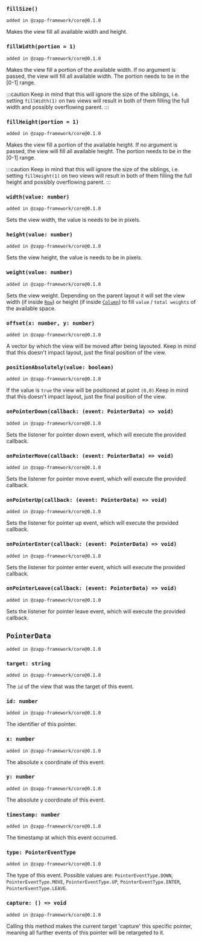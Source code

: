 ### `fillSize()`
`added in @zapp-framework/core@0.1.0`

Makes the view fill all available width and height.

### `fillWidth(portion = 1)`
`added in @zapp-framework/core@0.1.0`

Makes the view fill a portion of the available width. If no argument is passed, the view will fill all available width. The portion needs to be in the [0-1] range.

:::caution
Keep in mind that this will ignore the size of the siblings, i.e. setting `fillWidth(1)` on two views will result in both of them filling the full width and possibly overflowing parent.
:::

### `fillHeight(portion = 1)`
`added in @zapp-framework/core@0.1.0`

Makes the view fill a portion of the available height. If no argument is passed, the view will fill all available height. The portion needs to be in the [0-1] range.

:::caution
Keep in mind that this will ignore the size of the siblings, i.e. setting `fillHeight(1)` on two views will result in both of them filling the full height and possibly overflowing parent.
:::

### `width(value: number)`
`added in @zapp-framework/core@0.1.0`

Sets the view width, the value is needs to be in pixels.

### `height(value: number)`
`added in @zapp-framework/core@0.1.0`

Sets the view height, the value is needs to be in pixels.

### `weight(value: number)`
`added in @zapp-framework/core@0.1.0`

Sets the view weight. Depending on the parent layout it will set the view width (if inside [`Row`](./layout/row.md)) or height (if inside [`Column`](./layout/column.md)) to fill `value` / `total weights` of the available space.

### `offset(x: number, y: number)`
`added in @zapp-framework/core@0.1.0`

A vector by which the view will be moved after being layouted. Keep in mind that this doesn't impact layout, just the final position of the view.

### `positionAbsolutely(value: boolean)`
`added in @zapp-framework/core@0.1.0`

If the value is `true` the view will be positioned at point `(0,0)`.Keep in mind that this doesn't impact layout, just the final position of the view.

### `onPointerDown(callback: (event: PointerData) => void)`
`added in @zapp-framework/core@0.1.0`

Sets the listener for pointer down event, which will execute the provided callback.

### `onPointerMove(callback: (event: PointerData) => void)`
`added in @zapp-framework/core@0.1.0`

Sets the listener for pointer move event, which will execute the provided callback.

### `onPointerUp(callback: (event: PointerData) => void)`
`added in @zapp-framework/core@0.1.0`

Sets the listener for pointer up event, which will execute the provided callback.

### `onPointerEnter(callback: (event: PointerData) => void)`
`added in @zapp-framework/core@0.1.0`

Sets the listener for pointer enter event, which will execute the provided callback.

### `onPointerLeave(callback: (event: PointerData) => void)`
`added in @zapp-framework/core@0.1.0`

Sets the listener for pointer leave event, which will execute the provided callback.

## `PointerData`
`added in @zapp-framework/core@0.1.0`

### `target: string`
`added in @zapp-framework/core@0.1.0`

The `id` of the view that was the target of this event.

### `id: number`
`added in @zapp-framework/core@0.1.0`

The identifier of this pointer.

### `x: number`
`added in @zapp-framework/core@0.1.0`

The absolute x coordinate of this event.

### `y: number`
`added in @zapp-framework/core@0.1.0`

The absolute y coordinate of this event.

### `timestamp: number`
`added in @zapp-framework/core@0.1.0`

The timestamp at which this event occurred.

### `type: PointerEventType`
`added in @zapp-framework/core@0.1.0`

The type of this event. Possible values are: `PointerEventType.DOWN`, `PointerEventType.MOVE`, `PointerEventType.UP`, `PointerEventType.ENTER`, `PointerEventType.LEAVE`.

### `capture: () => void`
`added in @zapp-framework/core@0.1.0`

Calling this method makes the current target 'capture' this specific pointer, meaning all further events of this pointer will be retargeted to it.
